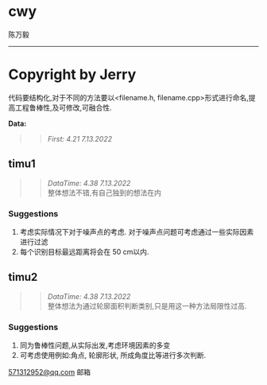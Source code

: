 # cwy
陈万毅














---
# Copyright by Jerry
代码要结构化,对于不同的方法要以<filename.h, filename.cpp>形式进行命名,提高工程鲁棒性,及可修改,可融合性.

**Data:**
>>*First: 4.21 7.13.2022*

## timu1
>>*DataTime: 4.38 7.13.2022*   
整体想法不错,有自己独到的想法在内
### Suggestions
1. 考虑实际情况下对于噪声点的考虑. 对于噪声点问题可考虑通过一些实际因素进行过滤
2. 每个识别目标最远距离将会在 50 cm以内.

## timu2
>>*DataTime: 4.38 7.13.2022*   
整体想法为通过轮廓面积判断类别,只是用这一种方法局限性过高.
### Suggestions
1. 同为鲁棒性问题,从实际出发,考虑环境因素的多变
2. 可考虑使用例如:角点, 轮廓形状, 所成角度比等进行多次判断.


571312952@qq.com 邮箱
